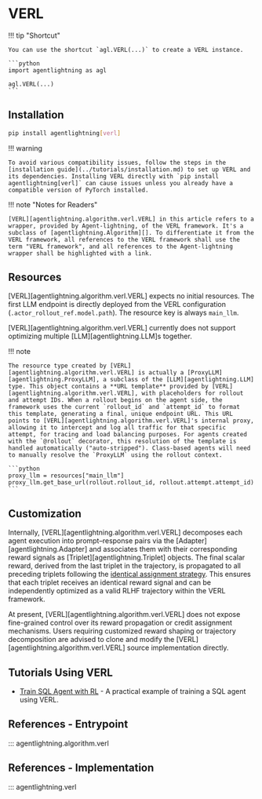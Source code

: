 # VERL

!!! tip "Shortcut"

    You can use the shortcut `agl.VERL(...)` to create a VERL instance.

    ```python
    import agentlightning as agl

    agl.VERL(...)
    ```

## Installation

```bash
pip install agentlightning[verl]
```

!!! warning

    To avoid various compatibility issues, follow the steps in the [installation guide](../tutorials/installation.md) to set up VERL and its dependencies. Installing VERL directly with `pip install agentlightning[verl]` can cause issues unless you already have a compatible version of PyTorch installed.

!!! note "Notes for Readers"

    [VERL][agentlightning.algorithm.verl.VERL] in this article refers to a wrapper, provided by Agent-lightning, of the VERL framework. It's a subclass of [agentlightning.Algorithm][]. To differentiate it from the VERL framework, all references to the VERL framework shall use the term "VERL framework", and all references to the Agent-lightning wrapper shall be highlighted with a link.

## Resources

[VERL][agentlightning.algorithm.verl.VERL] expects no initial resources. The first LLM endpoint is directly deployed from the VERL configuration (`.actor_rollout_ref.model.path`). The resource key is always `main_llm`.

[VERL][agentlightning.algorithm.verl.VERL] currently does not support optimizing multiple [LLM][agentlightning.LLM]s together.

!!! note

    The resource type created by [VERL][agentlightning.algorithm.verl.VERL] is actually a [ProxyLLM][agentlightning.ProxyLLM], a subclass of the [LLM][agentlightning.LLM] type. This object contains a **URL template** provided by [VERL][agentlightning.algorithm.verl.VERL], with placeholders for rollout and attempt IDs. When a rollout begins on the agent side, the framework uses the current `rollout_id` and `attempt_id` to format this template, generating a final, unique endpoint URL. This URL points to [VERL][agentlightning.algorithm.verl.VERL]'s internal proxy, allowing it to intercept and log all traffic for that specific attempt, for tracing and load balancing purposes. For agents created with the `@rollout` decorator, this resolution of the template is handled automatically ("auto-stripped"). Class-based agents will need to manually resolve the `ProxyLLM` using the rollout context.

    ```python
    proxy_llm = resources["main_llm"]
    proxy_llm.get_base_url(rollout.rollout_id, rollout.attempt.attempt_id)
    ```

## Customization

Internally, [VERL][agentlightning.algorithm.verl.VERL] decomposes each agent execution into prompt–response pairs via the [Adapter][agentlightning.Adapter] and associates them with their corresponding reward signals as [Triplet][agentlightning.Triplet] objects. The final scalar reward, derived from the last triplet in the trajectory, is propagated to all preceding triplets following the [identical assignment strategy](https://arxiv.org/abs/2508.03680). This ensures that each triplet receives an identical reward signal and can be independently optimized as a valid RLHF trajectory within the VERL framework.

At present, [VERL][agentlightning.algorithm.verl.VERL] does not expose fine-grained control over its reward propagation or credit assignment mechanisms. Users requiring customized reward shaping or trajectory decomposition are advised to clone and modify the [VERL][agentlightning.algorithm.verl.VERL] source implementation directly.

## Tutorials Using VERL

- [Train SQL Agent with RL](../how-to/train-sql-agent.md) - A practical example of training a SQL agent using VERL.

## References - Entrypoint

::: agentlightning.algorithm.verl

## References - Implementation

::: agentlightning.verl
